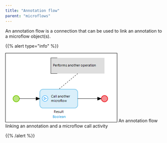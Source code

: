 ```yaml
---
title: "Annotation flow"
parent: "microflows"
---
```



An annotation flow is a connection that can be used to link an annotation to a microflow object(s).

{{% alert type="info" %}}

![](attachments/819203/918062.png)
An annotation flow linking an annotation and a microflow call activity

{{% /alert %}}

